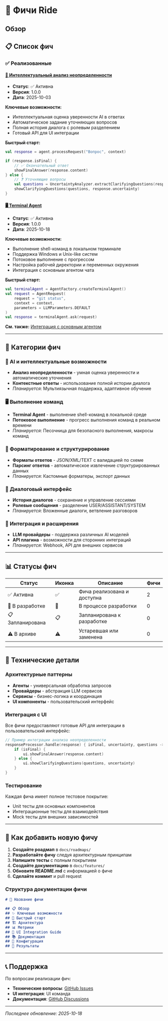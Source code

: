 # 🚀 Фичи Ride

## Обзор

## 📋 Список фич

### ✅ Реализованные

#### [🧠 Интеллектуальный анализ неопределенности](./FEATURE_UNCERTAINTY_ANALYSIS.md)
- **Статус**: ✅ Активна
- **Версия**: 1.0.0
- **Дата**: 2025-10-03

**Ключевые возможности:**
- Интеллектуальная оценка уверенности AI в ответах
- Автоматическое задание уточняющих вопросов
- Полная история диалога с ролевым разделением
- Готовый API для UI интеграции

**Быстрый старт:**
```kotlin
val response = agent.processRequest("Вопрос", context)

if (response.isFinal) {
    // ✅ Окончательный ответ
    showFinalAnswer(response.content)
} else {
    // ❓ Уточняющие вопросы
    val questions = UncertaintyAnalyzer.extractClarifyingQuestions(response.content)
    showClarifyingQuestions(questions, response.uncertainty)
}
```

#### [🖥️ Terminal Agent](./terminal-agent.md)
- **Статус**: ✅ Активна
- **Версия**: 1.0.0
- **Дата**: 2025-10-18

**Ключевые возможности:**
- Выполнение shell-команд в локальном терминале
- Поддержка Windows и Unix-like систем
- Потоковое выполнение с прогрессом
- Настройка рабочей директории и переменных окружения
- Интеграция с основным агентом чата

**Быстрый старт:**
```kotlin
val terminalAgent = AgentFactory.createTerminalAgent()
val request = AgentRequest(
    request = "git status",
    context = context,
    parameters = LLMParameters.DEFAULT
)
val response = terminalAgent.ask(request)
```

**См. также:** [Интеграция с основным агентом](./terminal-agent-integration.md)

---

## 🎨 Категории фич

### 🧠 AI и интеллектуальные возможности
- **Анализ неопределенности** - умная оценка уверенности и автоматические уточнения
- **Контекстные ответы** - использование полной истории диалога
- *Планируется*: Мультиязычная поддержка, адаптивное обучение

### 🖥️ Выполнение команд
- **Terminal Agent** - выполнение shell-команд в локальной среде
- **Потоковое выполнение** - прогресс выполнения команд в реальном времени
- *Планируется*: Песочница для безопасного выполнения, макросы команд

### 📝 Форматирование и структурирование
- **Форматы ответов** - JSON/XML/TEXT с валидацией по схеме
- **Парсинг ответов** - автоматическое извлечение структурированных данных
- *Планируется*: Кастомные форматеры, экспорт данных

### 💬 Диалоговый интерфейс
- **История диалогов** - сохранение и управление сессиями
- **Ролевые сообщения** - разделение USER/ASSISTANT/SYSTEM
- *Планируется*: Вложенные диалоги, ветвление разговоров

### 🔧 Интеграция и расширения
- **LLM провайдеры** - поддержка различных AI моделей
- **API плагина** - возможности для сторонних интеграций
- *Планируется*: Webhook, API для внешних сервисов

---

## 📊 Статусы фич

| Статус | Иконка | Описание | Фичи |
|--------|--------|----------|-------|
| ✅ Активна | ✅ | Фича реализована и доступна | 2 |
| 🔄 В разработке | 🔄 | В процессе разработки | 0 |
| 📋 Запланирована | 📋 | Запланирована к разработке | 0 |
| ⚠️ В архиве | ⚠️ | Устаревшая или заменена | 0 |

---

## 🔧 Технические детали

### Архитектурные паттерны
- **Агенты** - универсальная обработка запросов
- **Провайдеры** - абстракция LLM сервисов
- **Сервисы** - бизнес-логика и координация
- **UI компоненты** - пользовательский интерфейс

### Интеграция с UI
Все фичи предоставляют готовые API для интеграции в пользовательский интерфейс:

```kotlin
// Пример интеграции анализа неопределенности
responseProcessor.handle(response) { isFinal, uncertainty, questions ->
    if (isFinal) {
        ui.showFinalAnswer(response.content)
    } else {
        ui.showClarifyingQuestions(questions, uncertainty)
    }
}
```

### Тестирование
Каждая фича имеет полное тестовое покрытие:
- Unit тесты для основных компонентов
- Интеграционные тесты для взаимодействия
- Mock тесты для внешних зависимостей

---

## 📝 Как добавить новую фичу

1. **Создайте роадмап** в `docs/roadmaps/`
2. **Разработайте фичу** следуя архитектурным принципам
3. **Напишите тесты** с полным покрытием
4. **Создайте документацию** в `docs/features/`
5. **Обновите README.md** с информацией о фиче
6. **Сделайте коммит** и pull request

### Структура документации фичи
```markdown
# 🚀 Название фичи

## 📋 Обзор
## ✨ Ключевые возможности
## 🎯 Быстрый старт
## 🏗️ Архитектура
## 📊 Метрики
## 🎨 UI Integration Guide
## 📚 Документация
## 🔧 Конфигурация
## 🎯 Результаты
```

---

## 📞 Поддержка

По вопросам реализации фич:
- **Технические вопросы**: [GitHub Issues](https://github.com/yourusername/ride/issues)
- **UI интеграция**: UI команда
- **Документация**: [GitHub Discussions](https://github.com/yourusername/ride/discussions)

---

*Последнее обновление: 2025-10-18*
